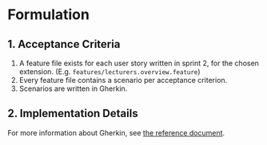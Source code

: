 # Formulation

## 1. Acceptance Criteria

1. A feature file exists for each user story written in sprint 2, for the chosen extension. (E.g. `features/lecturers.overview.feature`)
1. Every feature file contains a scenario per acceptance criterion.
1. Scenarios are written in Gherkin.

## 2. Implementation Details

For more information about Gherkin, see [the reference document](../../reference/bdd/2-gherkin.md).
